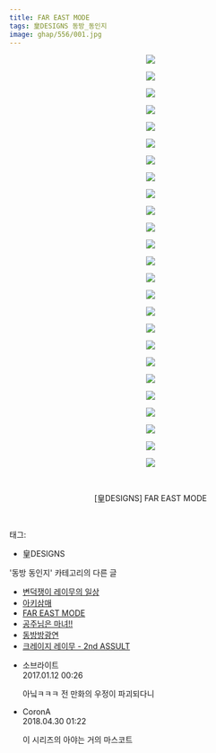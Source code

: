 ```yaml
---
title: FAR EAST MODE
tags: 皇DESIGNS 동방_동인지
image: ghap/556/001.jpg
---
```

<div class="article">
<p style="text-align: center; clear: none; float: none;"><img src="{{ site.nasurl }}/ghap/556/001.jpg"/></p>
<p style="text-align: center; clear: none; float: none;"><img src="{{ site.nasurl }}/ghap/556/002.jpg"/></p>
<p style="text-align: center; clear: none; float: none;"><img src="{{ site.nasurl }}/ghap/556/003.jpg"/></p>
<p style="text-align: center; clear: none; float: none;"><img src="{{ site.nasurl }}/ghap/556/004.jpg"/></p>
<p style="text-align: center; clear: none; float: none;"><img src="{{ site.nasurl }}/ghap/556/005.jpg"/></p>
<p style="text-align: center; clear: none; float: none;"><img src="{{ site.nasurl }}/ghap/556/006.jpg"/></p>
<p style="text-align: center; clear: none; float: none;"><img src="{{ site.nasurl }}/ghap/556/007.jpg"/></p>
<p style="text-align: center; clear: none; float: none;"><img src="{{ site.nasurl }}/ghap/556/008.jpg"/></p>
<p style="text-align: center; clear: none; float: none;"><img src="{{ site.nasurl }}/ghap/556/009.jpg"/></p>
<p style="text-align: center; clear: none; float: none;"><img src="{{ site.nasurl }}/ghap/556/010.jpg"/></p>
<p style="text-align: center; clear: none; float: none;"><img src="{{ site.nasurl }}/ghap/556/011.jpg"/></p>
<p style="text-align: center; clear: none; float: none;"><img src="{{ site.nasurl }}/ghap/556/012.jpg"/></p>
<p style="text-align: center; clear: none; float: none;"><img src="{{ site.nasurl }}/ghap/556/013.jpg"/></p>
<p style="text-align: center; clear: none; float: none;"><img src="{{ site.nasurl }}/ghap/556/014.jpg"/></p>
<p style="text-align: center; clear: none; float: none;"><img src="{{ site.nasurl }}/ghap/556/015.jpg"/></p>
<p style="text-align: center; clear: none; float: none;"><img src="{{ site.nasurl }}/ghap/556/016.jpg"/></p>
<p style="text-align: center; clear: none; float: none;"><img src="{{ site.nasurl }}/ghap/556/017.jpg"/></p>
<p style="text-align: center; clear: none; float: none;"><img src="{{ site.nasurl }}/ghap/556/018.jpg"/></p>
<p style="text-align: center; clear: none; float: none;"><img src="{{ site.nasurl }}/ghap/556/019.jpg"/></p>
<p style="text-align: center; clear: none; float: none;"><img src="{{ site.nasurl }}/ghap/556/020.jpg"/></p>
<p style="text-align: center; clear: none; float: none;"><img src="{{ site.nasurl }}/ghap/556/021.jpg"/></p>
<p style="text-align: center; clear: none; float: none;"><img src="{{ site.nasurl }}/ghap/556/022.jpg"/></p>
<p style="text-align: center; clear: none; float: none;"><img src="{{ site.nasurl }}/ghap/556/023.jpg"/></p>
<p style="text-align: center; clear: none; float: none;"><img src="{{ site.nasurl }}/ghap/556/024.jpg"/></p>
<p style="text-align: center; clear: none; float: none;"><img src="{{ site.nasurl }}/ghap/556/025.jpg"/></p>
<p style="text-align: center; clear: none; float: none;"><br/></p>
<p style="text-align: center; clear: none; float: none;">[皇DESIGNS] FAR EAST MODE</p>
<p><br/></p>
</div><div class="tagTrail">
<p>태그: </p>
<ul>
<li>皇DESIGNS</li>
</ul>
</div><div class="another">
<p>'동방 동인지' 카테고리의 다른 글</p>
<ul>
<li><a href="/2016-06-25-ghap_558">변덕쟁이 레이무의 일상</a></li>
<li><a href="/2016-06-25-ghap_557">아키삼매</a></li>
<li><a href="/2016-06-25-ghap_556">FAR EAST MODE</a></li>
<li><a href="/2016-06-25-ghap_555">공주님은 마녀!!</a></li>
<li><a href="/2016-06-25-ghap_554">동방방광연</a></li>
<li><a href="/2016-06-25-ghap_553">크레이지 레이무 - 2nd ASSULT</a></li>
</ul>
</div><div class="cb_module cb_fluid">
<div class="cb_wrt cb_profile">
<div class="comment">
<ul>
<li class="cb_thumb_off" id="comment14889293">
<div class="cb_comment_area">
<div class="cb_info_area">
<div class="cb_section">
<span class="cb_nick_name">소브라이트</span>
</div>
<div class="cb_section">
<span class="cb_date">2017.01.12 00:26 </span>
</div>
</div>
<div class="cb_dsc_comment">
<p class="cb_dsc">
											아닠ㅋㅋㅋ 전 만화의 우정이 파괴되다니
										</p>
</div>
</div></li>
<li class="cb_thumb_off" id="comment15247168">
<div class="cb_comment_area">
<div class="cb_info_area">
<div class="cb_section">
<span class="cb_nick_name">CoronA</span>
</div>
<div class="cb_section">
<span class="cb_date">2018.04.30 01:22 </span>
</div>
</div>
<div class="cb_dsc_comment">
<p class="cb_dsc">
											이 시리즈의 아야는 거의 마스코트
										</p>
</div>
</div></li>
</ul>
</div>
</div><!-- commentList close -->
</div>